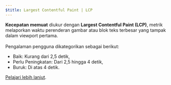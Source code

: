 ```yaml
---
$title: Largest Contentful Paint | LCP
---
```


**Kecepatan memuat** diukur dengan **Largest Contentful Paint (LCP)**, metrik melaporkan waktu perenderan gambar atau blok teks terbesar yang tampak dalam viewport pertama. <br><br> Pengalaman pengguna dikategorikan sebagai berikut:

- Baik: Kurang dari 2,5 detik,
- Perlu Peningkatan: Dari 2,5 hingga 4 detik,
- Buruk: Di atas 4 detik.

[Pelajari lebih lanjut](https://web.dev/lcp/).
